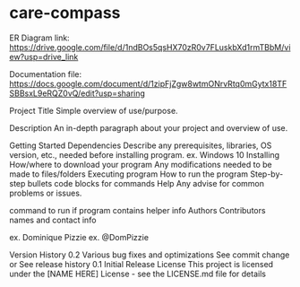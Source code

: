 # care-compass

ER Diagram 
 link: https://drive.google.com/file/d/1ndBOs5qsHX70zR0v7FLuskbXd1rmTBbM/view?usp=drive_link

Documentation file: 
https://docs.google.com/document/d/1zipFjZgw8wtmONrvRtq0mGytx18TFSBBsxL9eRQZ0vQ/edit?usp=sharing


Project Title
Simple overview of use/purpose.

Description
An in-depth paragraph about your project and overview of use.

Getting Started
Dependencies
Describe any prerequisites, libraries, OS version, etc., needed before installing program.
ex. Windows 10
Installing
How/where to download your program
Any modifications needed to be made to files/folders
Executing program
How to run the program
Step-by-step bullets
code blocks for commands
Help
Any advise for common problems or issues.

command to run if program contains helper info
Authors
Contributors names and contact info

ex. Dominique Pizzie
ex. @DomPizzie

Version History
0.2
Various bug fixes and optimizations
See commit change or See release history
0.1
Initial Release
License
This project is licensed under the [NAME HERE] License - see the LICENSE.md file for details
